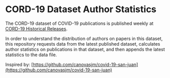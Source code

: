 # CORD-19 Dataset Author Statistics

The CORD-19 dataset of COVID-19 publications is published weekly at [CORD-19 Historical Releases](https://ai2-semanticscholar-cord-19.s3-us-west-2.amazonaws.com/historical_releases.html). 

In order to understand the distribution of authors on papers in this dataset, this repository requests data from the latest published dataset, calculates author statistics on publications in that dataset, and then appends the latest statistics to the data file.

Inspired by: [https://github.com/canovasjm/covid-19-san-juan](https://github.com/canovasjm/covid-19-san-juan)

